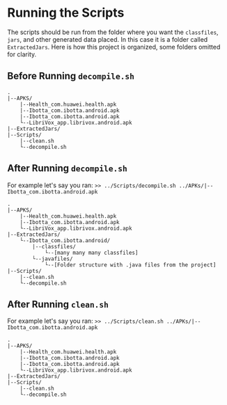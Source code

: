 # Running the Scripts
The scripts should be run from the folder where you want the `classfiles`, `jars`,
and other generated data placed.  In this case it is a folder called `ExtractedJars`.
Here is how this project is organized, some folders omitted for clarity.


## Before Running `decompile.sh`
```
.
|--APKS/
    |--Health_com.huawei.health.apk
    |--Ibotta_com.ibotta.android.apk
    |--Ibotta_com.ibotta.android.apk
    └--LibriVox_app.librivox.android.apk
|--ExtractedJars/
|--Scripts/
    |--clean.sh
    └--decompile.sh

```


## After Running `decompile.sh`
For example let's say you ran: `>> ../Scripts/decompile.sh ../APKs/|--Ibotta_com.ibotta.android.apk`
```
.
|--APKS/
    |--Health_com.huawei.health.apk
    |--Ibotta_com.ibotta.android.apk
    └--LibriVox_app.librivox.android.apk
|--ExtractedJars/
    └--Ibotta_com.ibotta.android/
        |--classfiles/
            └--[many many many classfiles]
        └--javafiles/
            └--[Folder structure with .java files from the project]
|--Scripts/
    |--clean.sh
    └--decompile.sh

```


## After Running `clean.sh`
For example let's say you ran: `>> ../Scripts/clean.sh ../APKs/|--Ibotta_com.ibotta.android.apk`
```
.
|--APKS/
    |--Health_com.huawei.health.apk
    |--Ibotta_com.ibotta.android.apk
    |--Ibotta_com.ibotta.android.apk
    └--LibriVox_app.librivox.android.apk
|--ExtractedJars/
|--Scripts/
    |--clean.sh
    └--decompile.sh

```
